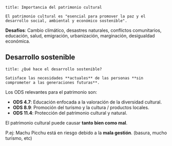 ```ad-quote
title: Importancia del patrimonio cultural

El patrimonio cultural es "esencial para promover la paz y el desarrollo social, ambiental y económico sostenible".

```

**Desafíos**: Cambio climático, desastres naturales, conflictos comunitarios, educación, salud, emigración, urbanización, marginación, desigualdad económica.

## Desarrollo sostenible

```ad-info
title: ¿Qué hace el desarrollo sostenible?

Satisface las necesidades **actuales** de las personas **sin comprometer a las generaciones futuras**.

```

Los ODS relevantes para el patrimonio son:

- **ODS 4.7**: Educación enfocada a la valoración de la diversidad cultural.
- **ODS 8.9**: Promoción del turismo y la cultura / productos locales.
- **ODS 11.4**: Protección del patrimonio cultural y natural.

El patrimonio cultural puede causar **tanto bien como mal**.

P.ej: Machu Picchu está en riesgo debido a la **mala gestión**. (basura, mucho turismo, etc)
